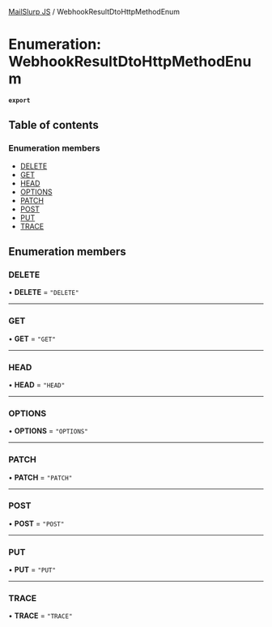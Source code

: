 [MailSlurp JS](../README.md) / WebhookResultDtoHttpMethodEnum

# Enumeration: WebhookResultDtoHttpMethodEnum

**`export`**

## Table of contents

### Enumeration members

- [DELETE](WebhookResultDtoHttpMethodEnum.md#delete)
- [GET](WebhookResultDtoHttpMethodEnum.md#get)
- [HEAD](WebhookResultDtoHttpMethodEnum.md#head)
- [OPTIONS](WebhookResultDtoHttpMethodEnum.md#options)
- [PATCH](WebhookResultDtoHttpMethodEnum.md#patch)
- [POST](WebhookResultDtoHttpMethodEnum.md#post)
- [PUT](WebhookResultDtoHttpMethodEnum.md#put)
- [TRACE](WebhookResultDtoHttpMethodEnum.md#trace)

## Enumeration members

### DELETE

• **DELETE** = `"DELETE"`

___

### GET

• **GET** = `"GET"`

___

### HEAD

• **HEAD** = `"HEAD"`

___

### OPTIONS

• **OPTIONS** = `"OPTIONS"`

___

### PATCH

• **PATCH** = `"PATCH"`

___

### POST

• **POST** = `"POST"`

___

### PUT

• **PUT** = `"PUT"`

___

### TRACE

• **TRACE** = `"TRACE"`
